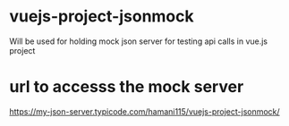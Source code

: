 # vuejs-project-jsonmock
Will be used for holding mock json server for testing api calls in vue.js project

# url to accesss the mock server
https://my-json-server.typicode.com/hamani115/vuejs-project-jsonmock/
